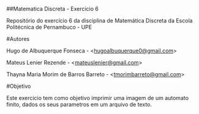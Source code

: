 ##Matematica Discreta - Exercicio 6

Repositório do exercício 6 da disciplina de Matemática Discreta da Escola Politécnica de Pernambuco - UPE

#Autores

Hugo de Albuquerque Fonseca - <<hugoalbuquerque0@gmail.com>>

Mateus Lenier Rezende - <<mateuslenier@gmail.com>>

Thayna Maria Morim de Barros Barreto - <<tmorimbarreto@gmail.com>>

#Objetivo

Este exercicio tem como objetivo imprimir uma imagem de um automato finito, dados os seus parametros em um arquivo de texto.
